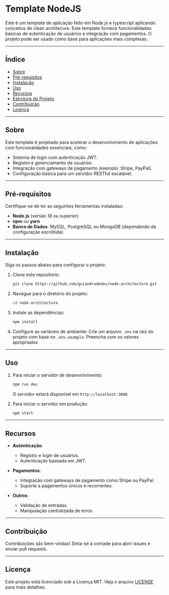 
# Template NodeJS

Este é um template de aplicação feito em Node.js e typescript aplicando conceitos de clean architecure. Este template fornece funcionalidades básicas de autenticação de usuários e integração com pagamentos. O projeto pode ser usado como base para aplicações mais complexas.

---

## Índice

- [Sobre](#sobre)
- [Pré-requisitos](#pré-requisitos)
- [Instalação](#instalação)
- [Uso](#uso)
- [Recursos](#recursos)
- [Estrutura do Projeto](#estrutura-do-projeto)
- [Contribuição](#contribuição)
- [Licença](#licença)

---

## Sobre

Este template é projetado para acelerar o desenvolvimento de aplicações com funcionalidades essenciais, como:
- Sistema de login com autenticação JWT.
- Registro e gerenciamento de usuários.
- Integração com gateways de pagamento (exemplo: Stripe, PayPal).
- Configuração básica para um servidor RESTful escalável.

---

## Pré-requisitos

Certifique-se de ter as seguintes ferramentas instaladas:

- **Node.js** (versão 18 ou superior)
- **npm** ou **yarn**
- **Banco de Dados**: MySQL, PostgreSQL ou MongoDB (dependendo da configuração escolhida)

---

## Instalação

Siga os passos abaixo para configurar o projeto:

1. Clone este repositório:

   ```bash
   git clone https://github.com/guiandradedev/node-architecture.git
   ```

2. Navegue para o diretório do projeto:

   ```bash
   cd node-architecture
   ```

3. Instale as dependências:

   ```bash
   npm install
   ```

4. Configure as variáveis de ambiente:
   Crie um arquivo `.env` na raiz do projeto com base no `.env.example`. Preencha com os valores apropriados
   <!-- como:
   ```env
   PORT=3000
   JWT_SECRET=sua_chave_secreta
   DATABASE_URL=sua_url_de_banco_de_dados
   PAYMENT_API_KEY=sua_chave_do_gateway_de_pagamento
   ``` -->

---

## Uso

1. Para iniciar o servidor de desenvolvimento:

   ```bash
   npm run dev
   ```

   O servidor estará disponível em `http://localhost:3000`.

2. Para iniciar o servidor em produção:

   ```bash
   npm start
   ```

---

## Recursos

- **Autenticação**:
  - Registro e login de usuários.
  - Autenticação baseada em JWT.

- **Pagamentos**:
  - Integração com gateways de pagamento como Stripe ou PayPal.
  - Suporte a pagamentos únicos e recorrentes.

- **Outros**:
  - Validação de entradas.
  - Manipulação centralizada de erros.

---

<!-- ## Estrutura do Projeto

```plaintext
src/
├── controllers/     # Lógica de negócio e manipulação de requisições
├── middlewares/     # Funções intermediárias (ex.: autenticação, validação)
├── models/          # Definição de esquemas de dados e conexão com o banco
├── routes/          # Definição de rotas da aplicação
├── services/        # Regras de negócio e integrações com serviços externos
└── utils/           # Funções utilitárias e helpers
```

--- -->

## Contribuição

Contribuições são bem-vindas! Sinta-se à vontade para abrir issues e enviar pull requests.

---

## Licença

Este projeto está licenciado sob a Licença MIT. Veja o arquivo [LICENSE](./LICENSE) para mais detalhes.
